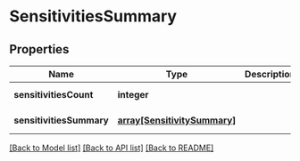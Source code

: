 # SensitivitiesSummary

## Properties
Name | Type | Description | Notes
------------ | ------------- | ------------- | -------------
**sensitivitiesCount** | **integer** |  | [default to null]
**sensitivitiesSummary** | [**array[SensitivitySummary]**](SensitivitySummary.md) |  | [default to null]

[[Back to Model list]](../README.md#documentation-for-models) [[Back to API list]](../README.md#documentation-for-api-endpoints) [[Back to README]](../README.md)


